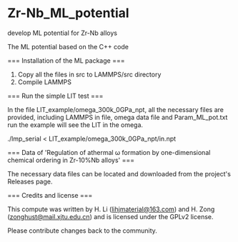 # Zr-Nb_ML_potential
develop ML potential for Zr-Nb alloys

The ML potential based on the C++ code

=== Installation of the ML package ===

1. Copy all the files in src to LAMMPS/src directory
2. Compile LAMMPS


=== Run the simple LIT test ===

In the file LIT_example/omega_300k_0GPa_npt, all the necessary files are provided, including LAMMPS in file, omega data file and Param_ML_pot.txt
run the example will see the LIT in the omega.

./lmp_serial < LIT_example/omega_300k_0GPa_npt/in.npt


=== Data of 'Regulation of athermal ω formation by one-dimensional chemical ordering in Zr-10%Nb alloys' ===

The necessary data files can be located and downloaded from the project's Releases page.

=== Credits and license ===

This compute was written by H. Li (lihjmaterial@163.com) and H. Zong (zonghust@mail.xjtu.edu.cn) and is licensed under the GPLv2 license.

Please contribute changes back to the community.
